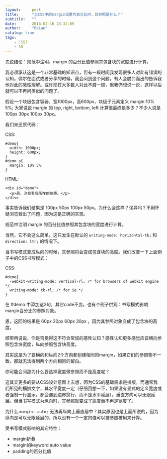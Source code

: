 ```yaml
---
layout:     post
title:      "当CSS中的margin设置为百分比时，其参照是什么？"
subtitle:   ""
date:       2016-02-16 23:32:09
author:     "Paian"
catalog: true
tags:
    - CSS3
    - 3D
---
```


先说结论：规范中注明，margin 的百分比值参照其包含块的宽度进行计算。

我必须承认这是一个非常基础的知识点，但有一段时间我发现很多人对此有错误的认知。偶尔在面试或者分享的时候，我会问到这个问题，有人会脱口而出的告诉我他对此的感性理解。或许现在大多数人对此不屑一顾，但我仍想说一说，这样以后就可以不再问类似的问题了。

假设一个块级包含容器，宽1000px，高600px，块级子元素定义 margin:10% 5%; 大家说说 margin 的 top, right, bottom, left 计算值最终是多少？不少人说是 100px 30px 100px 30px。

我们来还原代码：

CSS:

```
#demo{
  width: 1000px;
  height: 600px;
}
#demo p{
  margin: 10% 5%;
}
```

HTML:

```
<div id="demo">
  <p>恩，注意看我所在的位置。</p>
</div>
```

事实告诉我们结果是 100px 50px 100px 50px。为什么会这样？诧异吗？不用怀疑浏览器出了问题，因为这是正确的实现。

规范中注明 margin 的百分比值参照其包含块的宽度进行计算。

当然，它不会这么简单。这只发生在默认的 `writing-mode: horizontal-tb;` 和 `direction: ltr;` 的情况下。

当书写模式变成纵向的时候，其参照将会变成包含块的高度。我们改变一下上面例子中的CSS书写模式：

CSS:

```
#demo{
  -webkit-writing-mode: vertical-rl; /* for browsers of webkit engine */
  writing-mode: tb-rl; /* for ie */
}
```

在 #demo 中添加这2句，其它code不变。也有个例子供观：书写模式影响margin百分比的参照对象。

恩，这回的结果是 60px 30px 60px 30px ，因为其参照对象变成了包含块的高度。

顺带再说说，你是否觉得这不符合常规的感性认知？感性认知更多感觉应该横向参照包含块宽度，纵向参照包含块高度。

其实这是为了要横向和纵向2个方向都创建相同的margin，如果它们的参照物不一致，那就无法得到两个方向相同的留白。

你可能会问那为什么要选择宽度做参照而不是高度呢？

这其实更多的要从CSS设计意图上去想，因为CSS的基础需求是排版，而通常我们所见的横排文字，其水平宽度一定（仔细回想一下，如果没有显式的定义宽度或者强制一行显示，都会遇到边界换行，而不是水平延展），垂直方向可以无限延展。但当书写模式为纵向时，其参照就变成了高度而不再是宽度了。

为什么 `margin: auto;` 无法再纵向上垂直居中？其实原因也是上面所说的，因为纵向是可以无限延展的，所以没有一个一定的值可以被参照被用来计算。

受书写模式影响的其它特性：

* margin折叠
* margin的keyword auto value
* padding的百分比值

